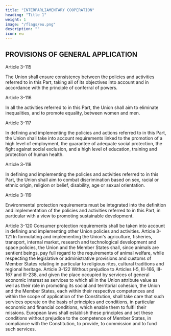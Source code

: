 ```yaml
---
title: "INTERPARLIAMENTARY COOPERATION"
heading: "Title 1"
weight: 1
image: "/flags/eu.png"
description: ""
icon: eu
---
```



## PROVISIONS OF GENERAL APPLICATION

Article 3-115

The Union shall ensure consistency between the policies and activities referred to in this Part, taking
all of its objectives into account and in accordance with the principle of conferral of powers.

Article 3-116

In all the activities referred to in this Part, the Union shall aim to eliminate inequalities, and to
promote equality, between women and men.

Article 3-117

In defining and implementing the policies and actions referred to in this Part, the Union shall take into account requirements linked to the promotion of a high level of employment, the guarantee of
adequate social protection, the fight against social exclusion, and a high level of education, training
and protection of human health.

Article 3-118

In defining and implementing the policies and activities referred to in this Part, the Union shall aim to
combat discrimination based on sex, racial or ethnic origin, religion or belief, disability, age or sexual
orientation.

Article 3-119

Environmental protection requirements must be integrated into the definition and implementation of
the policies and activities referred to in this Part, in particular with a view to promoting sustainable
development.

Article 3-120
Consumer protection requirements shall be taken into account in defining and implementing other
Union policies and activities.
Article 3-121
In formulating and implementing the Union's agriculture, fisheries, transport, internal market,
research and technological development and space policies, the Union and the Member States shall,
since animals are sentient beings, pay full regard to the requirements of animal welfare, while
respecting the legislative or administrative provisions and customs of Member States relating in
particular to religious rites, cultural traditions and regional heritage.
Article 3-122
Without prejudice to Articles I-5, III-166, III-167 and III-238, and given the place occupied by
services of general economic interest as services to which all in the Union attribute value as well as
their role in promoting its social and territorial cohesion, the Union and the Member States, each
within their respective competences and within the scope of application of the Constitution, shall
take care that such services operate on the basis of principles and conditions, in particular economic
and financial conditions, which enable them to fulfil their missions. European laws shall establish
these principles and set these conditions without prejudice to the competence of Member States,
in compliance with the Constitution, to provide, to commission and to fund such services.

